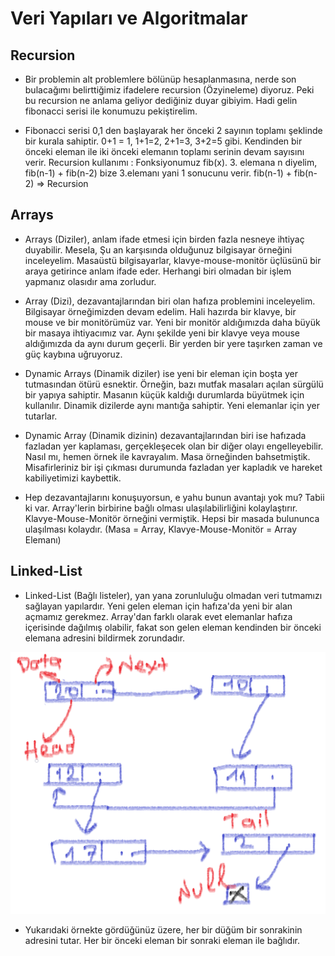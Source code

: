 # Veri Yapıları ve Algoritmalar

## Recursion

- Bir problemin alt problemlere bölünüp hesaplanmasına, nerde son bulacağımı belirttiğimiz ifadelere recursion (Özyineleme) diyoruz. Peki bu recursion ne anlama geliyor dediğiniz duyar gibiyim. Hadi gelin fibonacci serisi ile konumuzu pekiştirelim.

- Fibonacci serisi 0,1 den başlayarak her önceki 2 sayının toplamı şeklinde bir kurala sahiptir. 0+1 = 1, 1+1=2, 2+1=3, 3+2=5 gibi. Kendinden bir önceki eleman ile iki önceki elemanın toplamı serinin devam sayısını verir. Recursion kullanımı : Fonksiyonumuz fib(x). 3. elemana n diyelim, fib(n-1) + fib(n-2) bize 3.elemanı yani 1 sonucunu verir. fib(n-1) + fib(n-2) => Recursion

## Arrays

- Arrays (Diziler), anlam ifade etmesi için birden fazla nesneye ihtiyaç duyabilir. Mesela, Şu an karşısında olduğunuz bilgisayar örneğini inceleyelim. Masaüstü bilgisayarlar, klavye-mouse-monitör üçlüsünü bir araya getirince anlam ifade eder. Herhangi biri olmadan bir işlem yapmanız olasıdır ama zorludur.

- Array (Dizi), dezavantajlarından biri olan hafıza problemini inceleyelim. Bilgisayar örneğimizden devam edelim. Hali hazırda bir klavye, bir mouse ve bir monitörümüz var. Yeni bir monitör aldığımızda daha büyük bir masaya ihtiyacımız var. Aynı şekilde yeni bir klavye veya mouse aldığımızda da aynı durum geçerli. Bir yerden bir yere taşırken zaman ve güç kaybına uğruyoruz.

- Dynamic Arrays (Dinamik diziler) ise yeni bir eleman için boşta yer tutmasından ötürü esnektir. Örneğin, bazı mutfak masaları açılan sürgülü bir yapıya sahiptir. Masanın küçük kaldığı durumlarda büyütmek için kullanılır. Dinamik dizilerde aynı mantığa sahiptir. Yeni elemanlar için yer tutarlar.

- Dynamic Array (Dinamik dizinin) dezavantajlarından biri ise hafızada fazladan yer kaplaması, gerçekleşecek olan bir diğer olayı engelleyebilir. Nasıl mı, hemen örnek ile kavrayalım. Masa örneğinden bahsetmiştik. Misafirleriniz bir işi çıkması durumunda fazladan yer kapladık ve hareket kabiliyetimizi kaybettik.

- Hep dezavantajlarını konuşuyorsun, e yahu bunun avantajı yok mu? Tabii ki var. Array'lerin birbirine bağlı olması ulaşılabilirliğini kolaylaştırır. Klavye-Mouse-Monitör örneğini vermiştik. Hepsi bir masada bulununca ulaşılması kolaydır. (Masa = Array, Klavye-Mouse-Monitör = Array Elemanı)

## Linked-List

- Linked-List (Bağlı listeler), yan yana zorunluluğu olmadan veri tutmamızı sağlayan yapılardır. Yeni gelen eleman için hafıza'da yeni bir alan açmamız gerekmez. Array'dan farklı olarak evet elemanlar hafıza içerisinde dağılmış olabilir, fakat son gelen eleman kendinden bir önceki elemana adresini bildirmek zorundadır.

<img src=images/linked-list.png alt=gorsel>

- Yukarıdaki örnekte gördüğünüz üzere, her bir düğüm bir sonrakinin adresini tutar. Her bir önceki eleman bir sonraki eleman ile bağlıdır.